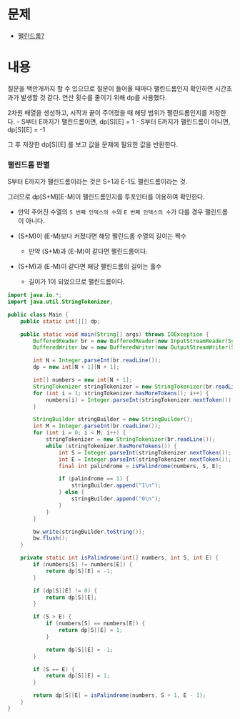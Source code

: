 # 문제
* [팰린드롬?](https://www.acmicpc.net/problem/10942)

# 내용
질문을 백만개까지 할 수 있으므로 질문이 들어올 때마다 팰린드롬인지 확인하면 시간초과가 발생할 것 같다.
연산 횟수를 줄이기 위해 dp를 사용했다.

2차원 배열을 생성하고, 시작과 끝이 주어졌을 때 해당 범위가 팰린드롬인지를 저장한다.
    - S부터 E까지가 팰린드롬이면, dp[S][E] = 1
    - S부터 E까지가 팰린드롬이 아니면, dp[S][E] = -1

그 후 저장한 dp[S][E] 를 보고 값을 문제에 필요한 값을 반환한다.

### 팰린드롬 판별
S부터 E까지가 팰린드롬이라는 것은 S+1과 E-1도 팰린드롬이라는 것.

그러므로 dp[S+M][E-M]이 팰린드롬인지를 투포인터를 이용하여 확인한다.
- 만약 주어진 수열의 `S 번째 인덱스의 수`와 `E 번째 인덱스의 수`가 다를 경우 팰린드롬이 아니다.

- (S+M)이 (E-M)보다 커졌다면 해당 팰린드롬 수열의 길이는 짝수
    - 만약 (S+M)과 (E-M)이 같다면 팰린드롬이다.
- (S+M)과 (E-M)이 같다면 해당 팰린드롬의 길이는 홀수
    - 길이가 1이 되었으므로 팰린드롬이다.

```java
import java.io.*;
import java.util.StringTokenizer;

public class Main {
    public static int[][] dp;

    public static void main(String[] args) throws IOException {
        BufferedReader br = new BufferedReader(new InputStreamReader(System.in));
        BufferedWriter bw = new BufferedWriter(new OutputStreamWriter(System.out));

        int N = Integer.parseInt(br.readLine());
        dp = new int[N + 1][N + 1];

        int[] numbers = new int[N + 1];
        StringTokenizer stringTokenizer = new StringTokenizer(br.readLine());
        for (int i = 1; stringTokenizer.hasMoreTokens(); i++) {
            numbers[i] = Integer.parseInt(stringTokenizer.nextToken());
        }

        StringBuilder stringBuilder = new StringBuilder();
        int M = Integer.parseInt(br.readLine());
        for (int i = 0; i < M; i++) {
            stringTokenizer = new StringTokenizer(br.readLine());
            while (stringTokenizer.hasMoreTokens()) {
                int S = Integer.parseInt(stringTokenizer.nextToken());
                int E = Integer.parseInt(stringTokenizer.nextToken());
                final int palindrome = isPalindrome(numbers, S, E);

                if (palindrome == 1) {
                    stringBuilder.append("1\n");
                } else {
                    stringBuilder.append("0\n");
                }
            }
        }

        bw.write(stringBuilder.toString());
        bw.flush();
    }

    private static int isPalindrome(int[] numbers, int S, int E) {
        if (numbers[S] != numbers[E]) {
            return dp[S][E] = -1;
        }

        if (dp[S][E] != 0) {
            return dp[S][E];
        }

        if (S > E) {
            if (numbers[S] == numbers[E]) {
                return dp[S][E] = 1;
            }

            return dp[S][E] = -1;
        }

        if (S == E) {
            return dp[S][E] = 1;
        }

        return dp[S][E] = isPalindrome(numbers, S + 1, E - 1);
    }
}

```
